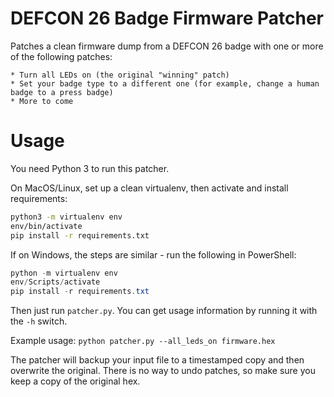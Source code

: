 # DEFCON 26 Badge Firmware Patcher

Patches a clean firmware dump from a DEFCON 26 badge with one or more of the following patches:

	* Turn all LEDs on (the original "winning" patch)
	* Set your badge type to a different one (for example, change a human badge to a press badge)
	* More to come

# Usage

You need Python 3 to run this patcher.

On MacOS/Linux, set up a clean virtualenv, then activate and install requirements:

```bash
python3 -m virtualenv env
env/bin/activate
pip install -r requirements.txt
```

If on Windows, the steps are similar - run the following in PowerShell:
```PowerShell
python -m virtualenv env
env/Scripts/activate
pip install -r requirements.txt
```

Then just run `patcher.py`. You can get usage information by running it with the `-h` switch.

Example usage: `python patcher.py --all_leds_on firmware.hex`

The patcher will backup your input file to a timestamped copy and then overwrite the original. There is no way to undo patches, so make sure you keep a copy of the original hex.
